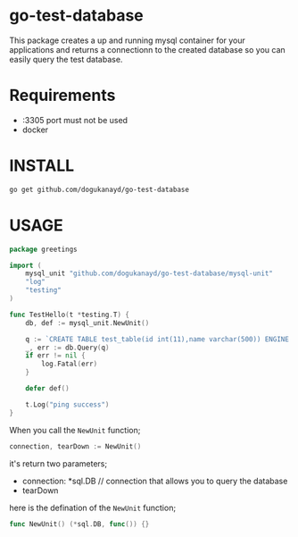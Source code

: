 # go-test-database

This package creates a up and running mysql container for your applications and returns a connectionn to the created database so you can easily query the test database.

# Requirements
* :3305 port must not be used
* docker

# INSTALL
```bash
go get github.com/dogukanayd/go-test-database
``` 

# USAGE
```go
package greetings

import (
	mysql_unit "github.com/dogukanayd/go-test-database/mysql-unit"
	"log"
	"testing"
)

func TestHello(t *testing.T) {
	db, def := mysql_unit.NewUnit()

	q := `CREATE TABLE test_table(id int(11),name varchar(500)) ENGINE = InnoDB  DEFAULT CHARSET = utf8;`
	_, err := db.Query(q)
	if err != nil {
		log.Fatal(err)
	}

	defer def()

	t.Log("ping success")
}
```

When you call the `NewUnit` function;
```go
connection, tearDown := NewUnit()
```
it's return two parameters;
 * connection: *sql.DB // connection that allows you to query the database 
 * tearDown
 
here is the defination of the `NewUnit` function;
```go
func NewUnit() (*sql.DB, func()) {}
```
